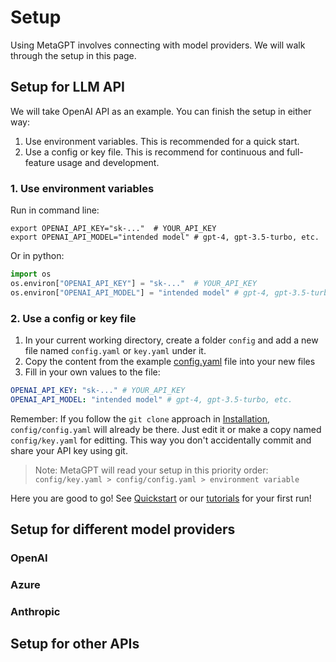 # Setup
Using MetaGPT involves connecting with model providers. We will walk through the setup in this page.
## Setup for LLM API
We will take OpenAI API as an example. You can finish the setup in either way:
1. Use environment variables. This is recommended for a quick start.
2. Use a config or key file. This is recommend for continuous and full-feature usage and development.
### 1. Use environment variables
Run in command line:
```shell
export OPENAI_API_KEY="sk-..."  # YOUR_API_KEY
export OPENAI_API_MODEL="intended model" # gpt-4, gpt-3.5-turbo, etc.
```
Or in python:
```python
import os
os.environ["OPENAI_API_KEY"] = "sk-..."  # YOUR_API_KEY
os.environ["OPENAI_API_MODEL"] = "intended model" # gpt-4, gpt-3.5-turbo, etc.
```
### 2. Use a config or key file
1. In your current working directory, create a folder `config` and add a new file named `config.yaml` or `key.yaml` under it.
2. Copy the content from the example [config.yaml](https://github.com/geekan/MetaGPT/blob/main/config/config.yaml) file into your new files
3. Fill in your own values to the file:
```yaml
OPENAI_API_KEY: "sk-..." # YOUR_API_KEY
OPENAI_API_MODEL: "intended model" # gpt-4, gpt-3.5-turbo, etc.
```
Remember: If you follow the `git clone` approach in [Installation](./installation), `config/config.yaml` will already be there. Just edit it or make a copy named `config/key.yaml` for editting. This way you don't accidentally commit and share your API key using git.
> Note:
> MetaGPT will read your setup in this priority order: `config/key.yaml > config/config.yaml > environment variable`

Here you are good to go! See [Quickstart](./quickstart) or our [tutorials](/guide/tutorials/agent_101) for your first run!

## Setup for different model providers
### OpenAI

### Azure

### Anthropic

## Setup for other APIs